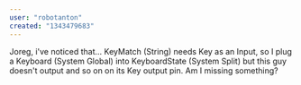 ```yaml
---
user: "robotanton"
created: "1343479683"
---
```


Joreg, i've noticed that... KeyMatch (String) needs Key as an Input, so I plug a Keyboard (System Global) into KeyboardState (System Split) but this guy doesn't output <LEFT><RIGHT> and so on on its Key output pin. Am I missing something?
